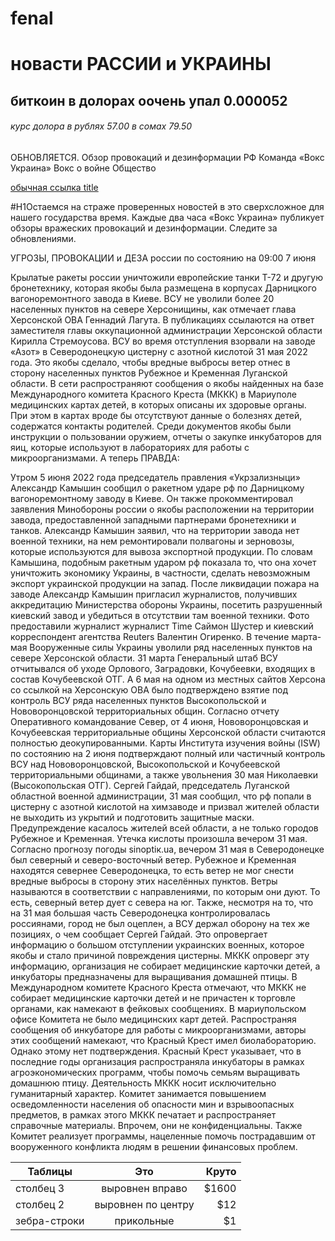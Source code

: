 # fenal
# новасти РАССИИ и УКРАИНЫ 
## биткоин в долорах оочень упал 0.000052
###### курс долора в рублях 57.00 в сомах 79.50
ОБНОВЛЯЕТСЯ. Обзор провокаций и дезинформации РФ
Команда «Вокс Украина»
Вокс о войне
Общество

[обычная ссылка title](https://www.google.com "https://voxukraine.org/ru/obzor-provokatsyj-y-dezynformatsyy-rf/?gclid=CjwKCAjw2f-VBhAsEiwAO4lNeD-8ufddcGA-8oOrnKZKCCNTrtrA12Q6UX-hugMnexdBD6gMBOjG-RoCCXcQAvD_BwE")

#H1Остаемся на страже проверенных новостей в это сверхсложное для нашего государства время. Каждые два часа «Вокс Украина» публикует обзоры вражеских провокаций и дезинформации. Следите за обновлениями.

УГРОЗЫ, ПРОВОКАЦИИ и ДЕЗА россии по состоянию на 09:00 7 июня

Крылатые ракеты россии уничтожили европейские танки Т-72 и другую бронетехнику, которая якобы была размещена в корпусах Дарницкого вагоноремонтного завода в Киеве.
ВСУ не уволили более 20 населенных пунктов на севере Херсонищины, как отмечает глава Херсонской ОВА Геннадий Лагута. В публикациях ссылаются на ответ заместителя главы оккупационной администрации Херсонской области Кирилла Стремоусова.
ВСУ во время отступления взорвали на заводе «Азот» в Северодонецкую цистерну с азотной кислотой 31 мая 2022 года. Это якобы сделало, чтобы вредные выбросы ветер отнес в сторону населенных пунктов Рубежное и Кременная Луганской области.
В сети распространяют сообщения о якобы найденных на базе Международного комитета Красного Креста (МККК) в Мариуполе медицинских картах детей, в которых описаны их здоровые органы. При этом в картах вроде бы отсутствуют данные о болезнях детей, содержатся контакты родителей. Среди документов якобы были инструкции о пользовании оружием, отчеты о закупке инкубаторов для яиц, которые используют в лабораториях для работы с микроорганизмами.
А теперь ПРАВДА:

Утром 5 июня 2022 года председатель правления «Укрзализныци» Александр Камышин сообщил о ракетном ударе рф по Дарницкому вагоноремонтному заводу в Киеве. Он также прокомментировал заявления Минобороны россии о якобы расположении на территории завода, предоставленной западными партнерами бронетехники и танков. Александр Камышин заявил, что на территории завода нет военной техники, на нем ремонтировали полвагоны и зерновозы, которые используются для вывоза экспортной продукции. По словам Камышина, подобным ракетным ударом рф показала то, что она хочет уничтожить экономику Украины, в частности, сделать невозможным экспорт украинской продукции на запад. После ликвидации пожара на заводе Александр Камышин пригласил журналистов, получивших аккредитацию Министерства обороны Украины, посетить разрушенный киевский завод и убедиться в отсутствии там военной техники. Фото предоставили журналист журналист Time Саймон Шустер и киевский корреспондент агентства Reuters Валентин Огиренко.
В течение марта-мая Вооруженные силы Украины уволили ряд населенных пунктов на севере Херсонской области. 31 марта Генеральный штаб ВСУ отчитывался об уходе Орлового, Заградовки, Кочубеевки, входящих в состав Кочубеевской ОТГ. А 6 мая на одном из местных сайтов Херсона со ссылкой на Херсонскую ОВА было подтверждено взятие под контроль ВСУ ряда населенных пунктов Высокопольской и Нововоронцовской территориальных общин. Согласно отчету Оперативного командование Север, от 4 июня, Нововоронцовская и Кочубеевская территориальные общины Херсонской области считаются полностью деокупированными. Карты Института изучения войны (ISW) по состоянию на 2 июня подтверждают полный или частичный контроль ВСУ над Нововоронцовской, Высокопольской и Кочубеевской территориальными общинами, а также увольнения 30 мая Николаевки (Высокопольская ОТГ).
Сергей Гайдай, председатель Луганской областной военной администрации, 31 мая сообщил, что рф попали в цистерну с азотной кислотой на химзаводе и призвал жителей области не выходить из укрытий и подготовить защитные маски. Предупреждение касалось жителей всей области, а не только городов Рубежное и Кременная. Утечка кислоты произошла вечером 31 мая. Согласно прогнозу погоды sinoptiк.ua, вечером 31 мая в Северодонецке был северный и северо-восточный ветер. Рубежное и Кременная находятся севернее Северодонецка, то есть ветер не мог снести вредные выбросы в сторону этих населённых пунктов. Ветры называются в соответствии с направлениями, по которым они дуют. То есть, северный ветер дует с севера на юг. Также, несмотря на то, что на 31 мая большая часть Северодонецка контролировалась россиянами, город не был оцеплен, а ВСУ держал оборону на тех же позициях, о чем сообщает Сергей Гайдай. Это опровергает информацию о большом отступлении украинских военных, которое якобы и стало причиной повреждения цистерны.
МККК опроверг эту информацию, организация не собирает медицинские карточки детей, а инкубаторы предназначены для выращивания домашней птицы. В Международном комитете Красного Креста отмечают, что МККК не собирает медицинские карточки детей и не причастен к торговле органами, как намекают в фейковых сообщениях. В мариупольском офисе Комитета не было медицинских карт детей. Распространяя сообщения об инкубаторе для работы с микроорганизмами, авторы этих сообщений намекают, что Красный Крест имел биолабораторию. Однако этому нет подтверждения. Красный Крест указывает, что в последние годы организация распространяла инкубаторы в рамках агроэкономических программ, чтобы помочь семьям выращивать домашнюю птицу. Деятельность МККК носит исключительно гуманитарный характер. Комитет занимается повышением осведомленности населения об опасности мин и взрывоопасных предметов, в рамках этого МККК печатает и распространяет справочные материалы. Впрочем, они не конфиденциальны. Также Комитет реализует программы, нацеленные помочь пострадавшим от вооруженного конфликта людям в решении финансовых проблем.

| Таблицы       | Это                | Круто |
| ------------- |:------------------:| -----:|
| столбец 3     | выровнен вправо    | $1600 |
| столбец 2     | выровнен по центру |   $12 |
| зебра-строки  | прикольные         |    $1 |
